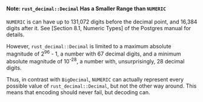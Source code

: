 #### Note: `rust_decimal::Decimal` Has a Smaller Range than `NUMERIC`
`NUMERIC` is can have up to 131,072 digits before the decimal point, and 16,384 digits after it. 
See [Section 8.1, Numeric Types] of the Postgres manual for details.

However, `rust_decimal::Decimal` is limited to a maximum absolute magnitude of 2<sup>96</sup> - 1, 
a number with 67 decimal digits, and a minimum absolute magnitude of 10<sup>-28</sup>, a number with, unsurprisingly,
28 decimal digits.

Thus, in contrast with `BigDecimal`, `NUMERIC` can actually represent every possible value of `rust_decimal::Decimal`,
but not the other way around. This means that encoding should never fail, but decoding can.
